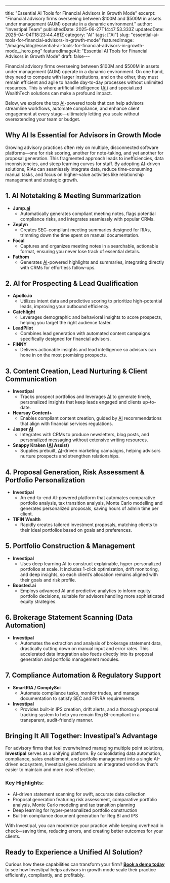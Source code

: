 ---
title: "Essential AI Tools for Financial Advisors in Growth Mode"
excerpt: "Financial advisory firms overseeing between $100M and $500M in assets under management (AUM) operate in a dynamic environment."
author: "Investipal Team"
publishedDate: 2025-06-27T14:47:53.333Z
updatedDate: 2025-04-04T18:23:44.481Z
category: "AI"
tags: ["AI"]
slug: "essential-ai-tools-for-financial-advisors-in-growth-mode"
featuredImage: "/images/blog/essential-ai-tools-for-financial-advisors-in-growth-mode__hero.png"
featuredImageAlt: "Essential AI Tools for Financial Advisors in Growth Mode"
draft: false---
<p id="">Financial advisory firms overseeing between $100M and $500M in assets under management (AUM) operate in a dynamic environment. On one hand, they need to compete with larger institutions, and on the other, they must remain efficient and agile to handle day-to-day processes without unlimited resources. This is where artificial intelligence (<a href="/blog/tag/ai">AI</a>) and specialized WealthTech solutions can make a profound impact.</p><p id="">Below, we explore the top <a href="/blog/tag/ai">AI</a>-powered tools that can help advisors streamline workflows, automate compliance, and enhance client engagement at every stage—ultimately letting you scale without overextending your team or budget.</p><h2 id="">Why AI Is Essential for Advisors in Growth Mode</h2><p id="">Growing advisory practices often rely on multiple, disconnected software platforms—one for risk scoring, another for note-taking, and yet another for proposal generation. This fragmented approach leads to inefficiencies, data inconsistencies, and steep learning curves for staff. By adopting <a href="/blog/tag/ai">AI</a>-driven solutions, RIAs can seamlessly integrate data, reduce time-consuming manual tasks, and focus on higher-value activities like relationship management and strategic growth.</p><h2 id="">1. AI Notetaking & Meeting Summarization</h2><ul id=""><li id=""><strong id="">Jump.<a href="/blog/tag/ai">ai</a></strong><ul id=""><li id="">Automatically generates compliant meeting notes, flags potential compliance risks, and integrates seamlessly with popular CRMs.</li></ul></li><li id=""><strong id="">Zeplyn</strong><ul id=""><li id="">Creates SEC-compliant meeting summaries designed for RIAs, trimming down the time spent on manual documentation.</li></ul></li><li id=""><strong id="">Focal</strong><ul id=""><li id="">Captures and organizes meeting notes in a searchable, actionable format, ensuring you never lose track of essential details.</li></ul></li><li id=""><strong id="">Fathom</strong><ul id=""><li id="">Generates <a href="/blog/tag/ai">AI</a>-powered highlights and summaries, integrating directly with CRMs for effortless follow-ups.</li></ul></li></ul><h2 id="">2. AI for Prospecting & Lead Qualification</h2><ul id=""><li id=""><strong id="">Apollo.io</strong><ul id=""><li id="">Utilizes intent data and predictive scoring to prioritize high-potential leads, improving your outbound efficiency.</li></ul></li><li id=""><strong id="">Catchlight</strong><ul id=""><li id="">Leverages demographic and behavioral insights to score prospects, helping you target the right audience faster.</li></ul></li><li id=""><strong id="">LeadPilot</strong><ul id=""><li id="">Combines lead generation with automated content campaigns specifically designed for financial advisors.</li></ul></li><li id=""><strong id="">FINNY</strong><ul id=""><li id="">Delivers actionable insights and lead intelligence so advisors can hone in on the most promising prospects.</li></ul></li></ul><h2 id="">3. Content Creation, Lead Nurturing & Client Communication</h2><ul id=""><li id=""><strong id="">Investipal</strong><ul id=""><li id="">Tracks prospect portfolios and leverages <a href="/blog/tag/ai">AI</a> to generate timely, personalized insights that keep leads engaged and clients up-to-date.</li></ul></li><li id=""><strong id="">Hearsay Content+</strong><ul id=""><li id="">Enables compliant content creation, guided by <a href="/blog/tag/ai">AI</a> recommendations that align with financial services regulations.</li></ul></li><li id=""><strong id="">Jasper <a href="/blog/tag/ai">AI</a></strong><ul id=""><li id="">Integrates with CRMs to produce newsletters, blog posts, and personalized messaging without extensive writing resources.</li></ul></li><li id=""><strong id="">Snappy Kraken (<a href="/blog/tag/ai">AI</a> Assist)</strong><ul id=""><li id="">Supplies prebuilt, <a href="/blog/tag/ai">AI</a>-driven marketing campaigns, helping advisors nurture prospects and strengthen relationships.</li></ul></li></ul><h2 id="">4. Proposal Generation, Risk Assessment & Portfolio Personalization</h2><ul id=""><li id=""><strong id="">Investipal</strong><ul id=""><li id="">An end-to-end AI-powered platform that automates comparative portfolio analysis, tax transition analysis, Monte Carlo modelling and generates personalized proposals, saving hours of admin time per client.</li></ul></li><li id=""><strong id="">TIFIN Wealth</strong><ul id=""><li id="">Rapidly creates tailored investment proposals, matching clients to their ideal portfolios based on goals and preferences.</li></ul></li></ul><h2 id="">5. Portfolio Construction & Management</h2><ul id=""><li id=""><strong id="">Investipal</strong><ul id=""><li id="">Uses deep learning AI to construct explainable, hyper-personalized portfolios at scale. It includes 1-click optimization, drift monitoring, and deep insights, so each client’s allocation remains aligned with their goals and risk profile.</li></ul></li><li id=""><strong id="">Boosted.ai</strong><ul id=""><li id="">Employs advanced AI and predictive analytics to inform equity portfolio decisions, suitable for advisors handling more sophisticated equity strategies.</li></ul></li></ul><h2 id="">6. Brokerage Statement Scanning (Data Automation)</h2><ul id=""><li id=""><strong id="">Investipal</strong><ul id=""><li id="">Automates the extraction and analysis of brokerage statement data, drastically cutting down on manual input and error rates. This accelerated data integration also feeds directly into its proposal generation and portfolio management modules.</li></ul></li></ul><h2 id="">7. Compliance Automation & Regulatory Support</h2><ul id=""><li id=""><strong id="">SmartRIA / ComplySci</strong><ul id=""><li id="">Automate compliance tasks, monitor trades, and manage documentation to satisfy SEC and FINRA requirements.</li></ul></li><li id=""><strong id="">Investipal</strong><ul id=""><li id="">Provides built-in IPS creation, drift alerts, and a thorough proposal tracking system to help you remain Reg BI–compliant in a transparent, audit-friendly manner.</li></ul></li></ul><h2 id="">Bringing It All Together: Investipal’s Advantage</h2><p id="">For advisory firms that feel overwhelmed managing multiple point solutions, <strong id="">Investipal</strong> serves as a unifying platform. By consolidating data automation, compliance, sales enablement, and portfolio management into a single AI-driven ecosystem, Investipal gives advisors an integrated workflow that’s easier to maintain and more cost-effective.</p><h3 id="">Key Highlights:</h3><ul id=""><li id="">AI-driven statement scanning for swift, accurate data collection</li><li id="">Proposal generation featuring risk assessment, comparative portfolio analysis, Monte Carlo modeling and tax transition planning</li><li id="">Deep learning for hyper-personalized portfolio construction</li><li id="">Built-in compliance document generation for Reg BI and IPS</li></ul><p id="">With Investipal, you can modernize your practice while keeping overhead in check—saving time, reducing errors, and creating better outcomes for your clients.</p><h2 id="">Ready to Experience a Unified AI Solution?</h2><p id="">Curious how these capabilities can transform your firm? <a href="/book-a-demo" id=""><strong id="">Book a demo today</strong></a> to see how Investipal helps advisors in growth mode scale their practice efficiently, compliantly, and profitably.</p>